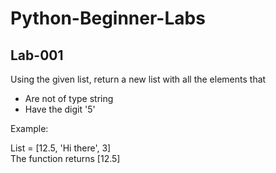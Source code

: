 # Python-Beginner-Labs
## Lab-001

Using the given list, return a new list with all the elements that  
- Are not of type string  
- Have the digit '5'  

Example:  

List = [12.5, 'Hi there', 3]  
The function returns [12.5]
